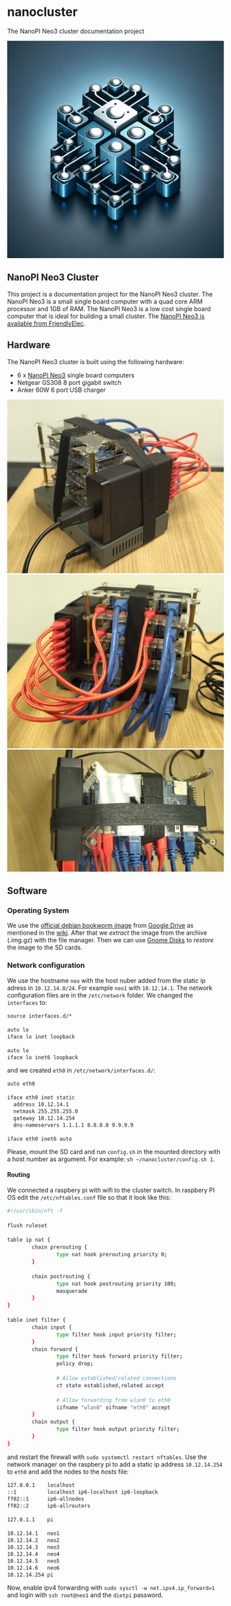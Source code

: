 # nanocluster
The NanoPI Neo3 cluster documentation project

![project logo](images/logo.png)

## NanoPI Neo3 Cluster

This project is a documentation project for the NanoPI Neo3 cluster. The NanoPI Neo3 is a small single board computer with a quad core ARM processor and 1GB of RAM. The NanoPI Neo3 is a low cost single board computer that is ideal for building a small cluster. The [NanoPI Neo3 is available from FriendlyElec](https://wiki.friendlyelec.com/wiki/index.php/NanoPi_NEO3#Introduction).

## Hardware

The NanoPI Neo3 cluster is built using the following hardware:

 - 6 x [NanoPI Neo3](https://wiki.friendlyelec.com/wiki/index.php/NanoPi_NEO3) single board computers
 - Netgear GS308 8 port gigabit switch
 - Anker 60W 6 port USB charger

![NanoPI Neo3 Cluster - power side](images/cluster1.jpg)
![NanoPI Neo3 Cluster - cables side](images/cluster2.jpg)
![NanoPI Neo3 Cluster - top](images/cluster3.jpg)

## Software
### Operating System

We use the [official debian bookworm image](https://drive.google.com/drive/folders/1_sdgoOb8s5yJn3KVmAKn7AkIrN9bM7-g) from [Google Drive](https://drive.google.com/drive/folders/1_sdgoOb8s5yJn3KVmAKn7AkIrN9bM7-g) as mentioned in the [wiki](https://wiki.friendlyelec.com/wiki/index.php/NanoPi_NEO3#Downloads). 
After that we *extract* the image from the archive (.img.gz) with the file manager. 
Then we can use [Gnome Disks](https://apps.gnome.org/en-GB/DiskUtility/) to *restore* the image to the SD cards.

### Network configuration

We use the hostname `neo` with the host nuber added from the static ip adress in `10.12.14.0/24`. For example `neo1` with `10.12.14.1`. The network configuration files are in the `/etc/network` folder. We changed the `interfaces` to:

```
source interfaces.d/*

auto lo
iface lo inet loopback

auto lo
iface lo inet6 loopback
```

and we created `eth0` in `/etc/network/interfaces.d/`:

```
auto eth0

iface eth0 inet static
  address 10.12.14.1
  netmask 255.255.255.0
  gateway 10.12.14.254
  dns-nameservers 1.1.1.1 8.8.8.8 9.9.9.9

iface eth0 inet6 auto
```

Please, mount the SD card and run `config.sh` in the mounted directory with a host number as argument. For example: `sh ~/nanocluster/config.sh 1`. 

#### Routing

We connected a raspbery pi with wifi to the cluster switch. In raspbery PI OS edit the `/etc/nftables.conf` file so that it look like this:

```bash
#!/usr/sbin/nft -f

flush ruleset

table ip nat {
        chain prerouting {
                type nat hook prerouting priority 0;
        }

        chain postrouting {
                type nat hook postrouting priority 100;
                masquerade
        }
}

table inet filter {
        chain input {
                type filter hook input priority filter;
        }
        chain forward {
                type filter hook forward priority filter;
                policy drop;

                # Allow established/related connections
                ct state established,related accept

                # Allow forwarding from wlan0 to eth0
                iifname "wlan0" oifname "eth0" accept
        }
        chain output {
                type filter hook output priority filter;
        }
}
```

and restart the firewall with `sudo systemctl restart nftables`. Use the network manager on the raspbery pi to add a static ip address `10.12.14.254` to `eth0` and add the nodes to the *hosts* file:

```
127.0.0.1    localhost
::1          localhost ip6-localhost ip6-loopback
ff02::1      ip6-allnodes
ff02::2      ip6-allrouters

127.0.1.1    pi

10.12.14.1   neo1
10.12.14.2   neo2
10.12.14.3   neo3
10.12.14.4   neo4
10.12.14.5   neo5
10.12.14.6   neo6
10.12.14.254 pi
```

Now, enable ipv4 forwarding with `sudo sysctl -w net.ipv4.ip_forward=1` and login with `ssh root@neo1` and the `dietpi` password. 
